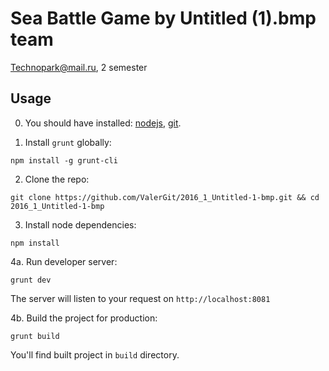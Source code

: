 # Sea Battle Game by Untitled (1).bmp team

Technopark@mail.ru, 2 semester

## Usage

0. You should have installed: [nodejs](https://github.com/nodejs/node-v0.x-archive/wiki/installing-Node.js-via-package-manager), [git](http://git-scm.com/).

1. Install `grunt` globally:
```
npm install -g grunt-cli
```

2. Clone the repo:
```
git clone https://github.com/ValerGit/2016_1_Untitled-1-bmp.git && cd 2016_1_Untitled-1-bmp
```

3. Install node dependencies:
```
npm install
```

4a. Run developer server:
```
grunt dev
```
The server will listen to your request on `http://localhost:8081`

4b. Build the project for production:
```
grunt build
```
You'll find built project in `build` directory.
